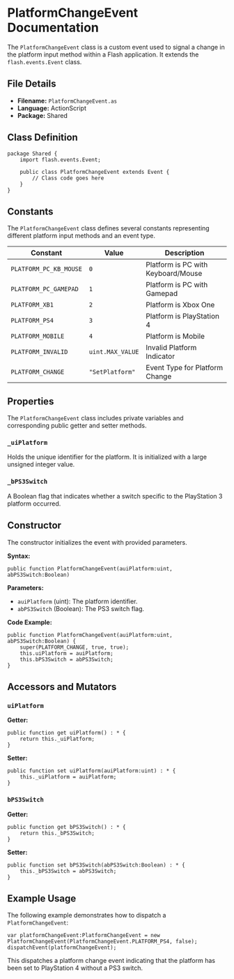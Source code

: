 # PlatformChangeEvent Documentation

The `PlatformChangeEvent` class is a custom event used to signal a change in the platform input method within a Flash application.
It extends the `flash.events.Event` class.

## File Details

- **Filename:** `PlatformChangeEvent.as`
- **Language:** ActionScript
- **Package:** Shared

## Class Definition

```as3
package Shared {
    import flash.events.Event;

    public class PlatformChangeEvent extends Event {
        // Class code goes here
    }
}
```

## Constants

The `PlatformChangeEvent` class defines several constants representing different platform input methods and an event type.

| Constant                        | Value            | Description                        |
| ------------------------------- | ---------------- | ---------------------------------- |
| `PLATFORM_PC_KB_MOUSE`          | `0`              | Platform is PC with Keyboard/Mouse |
| `PLATFORM_PC_GAMEPAD`           | `1`              | Platform is PC with Gamepad        |
| `PLATFORM_XB1`                  | `2`              | Platform is Xbox One               |
| `PLATFORM_PS4`                  | `3`              | Platform is PlayStation 4          |
| `PLATFORM_MOBILE`               | `4`              | Platform is Mobile                 |
| `PLATFORM_INVALID`              | `uint.MAX_VALUE` | Invalid Platform Indicator         |
| `PLATFORM_CHANGE`               | `"SetPlatform"`  | Event Type for Platform Change     |

## Properties

The `PlatformChangeEvent` class includes private variables and corresponding public getter and setter methods.

### `_uiPlatform`

Holds the unique identifier for the platform. It is initialized with a large unsigned integer value.

### `_bPS3Switch`

A Boolean flag that indicates whether a switch specific to the PlayStation 3 platform occurred.

## Constructor

The constructor initializes the event with provided parameters.

**Syntax:**

```as3
public function PlatformChangeEvent(auiPlatform:uint, abPS3Switch:Boolean)
```

**Parameters:**

- `auiPlatform` (uint): The platform identifier.
- `abPS3Switch` (Boolean): The PS3 switch flag.

**Code Example:**

```as3
public function PlatformChangeEvent(auiPlatform:uint, abPS3Switch:Boolean) {
    super(PLATFORM_CHANGE, true, true);
    this.uiPlatform = auiPlatform;
    this.bPS3Switch = abPS3Switch;
}
```

## Accessors and Mutators

### `uiPlatform`

**Getter:**

```as3
public function get uiPlatform() : * {
    return this._uiPlatform;
}
```

**Setter:**

```as3
public function set uiPlatform(auiPlatform:uint) : * {
    this._uiPlatform = auiPlatform;
}
```

### `bPS3Switch`

**Getter:**

```as3
public function get bPS3Switch() : * {
    return this._bPS3Switch;
}
```

**Setter:**

```as3
public function set bPS3Switch(abPS3Switch:Boolean) : * {
    this._bPS3Switch = abPS3Switch;
}
```

## Example Usage

The following example demonstrates how to dispatch a `PlatformChangeEvent`:

```as3
var platformChangeEvent:PlatformChangeEvent = new PlatformChangeEvent(PlatformChangeEvent.PLATFORM_PS4, false);
dispatchEvent(platformChangeEvent);
```

This dispatches a platform change event indicating that the platform has been set to PlayStation 4 without a PS3 switch.
